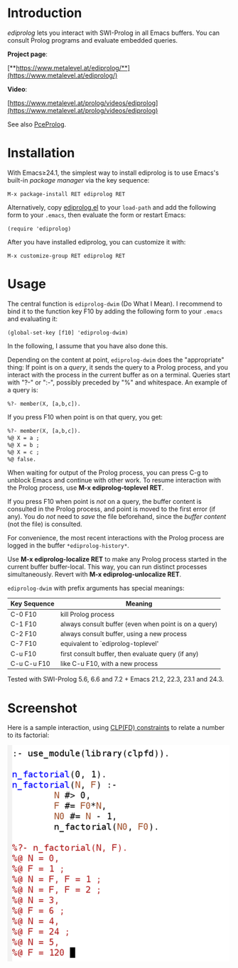# Introduction

*ediprolog* lets you interact with SWI-Prolog in all Emacs buffers.
You can consult Prolog programs and evaluate embedded queries.

**Project page**:

[**https://www.metalevel.at/ediprolog/**](https://www.metalevel.at/ediprolog/)

**Video**:

[https://www.metalevel.at/prolog/videos/ediprolog](https://www.metalevel.at/prolog/videos/ediprolog)

See also [PceProlog](https://www.metalevel.at/pceprolog/).

# Installation

With Emacs&ge;24.1, the simplest way to install ediprolog is to use
Emacs's built-in *package&nbsp;manager* via the key sequence:

    M-x package-install RET ediprolog RET

Alternatively, copy [ediprolog.el](ediprolog.el) to your `load-path`
and add the following form to your `.emacs`, then evaluate the form or
restart&nbsp;Emacs:

    (require 'ediprolog)

After you have installed ediprolog, you can customize it with:

    M-x customize-group RET ediprolog RET

# Usage

The central function is `ediprolog-dwim` (Do What I Mean). I recommend
to bind it to the function&nbsp;key&nbsp;F10 by adding the following
form to your&nbsp;`.emacs` and evaluating it:

    (global-set-key [f10] 'ediprolog-dwim)

In the following, I assume that you have also done this.

Depending on the content at point, `ediprolog-dwim` does the
"appropriate" thing: If point is on a *query*, it sends the query to a
Prolog process, and you interact with the process in the current
buffer as on a terminal. Queries start with "?-" or ":-", possibly
preceded by "%" and whitespace. An example of a query is:

    %?- member(X, [a,b,c]).

If you press F10 when point is on that query, you get:

    %?- member(X, [a,b,c]).
    %@ X = a ;
    %@ X = b ;
    %@ X = c ;
    %@ false.

When waiting for output of the Prolog process, you can press C-g to
unblock Emacs and continue with other work. To resume interaction
with the Prolog process, use **M-x&nbsp;ediprolog-toplevel&nbsp;RET**.

If you press F10 when point is *not* on a query, the buffer content is
consulted in the Prolog process, and point is moved to the first error
(if any). You do&nbsp;*not* need to *save* the file beforehand, since
the *buffer&nbsp;content* (not the file) is consulted.

For convenience, the most recent interactions with the Prolog
process are logged in the buffer `*ediprolog-history*`.

Use **M-x ediprolog-localize RET** to make any Prolog process started
in the current buffer buffer-local. This way, you can run distinct
processes simultaneously. Revert with
**M-x&nbsp;ediprolog-unlocalize&nbsp;RET**.

`ediprolog-dwim` with prefix arguments has special meanings:

| Key Sequence |   Meaning                                                |
|--------------|----------------------------------------------------------|
|  C-0 F10     |   kill Prolog process                                    |
|  C-1 F10     |   always consult buffer (even when point is on a query)  |
|  C-2 F10     |   always consult buffer, using a new process             |
|  C-7 F10     |   equivalent to `ediprolog-toplevel'                     |
|  C-u F10     |   first consult buffer, then evaluate query (if any)     |
|  C-u C-u F10 |   like C-u F10, with a new process                       |

Tested with SWI-Prolog 5.6, 6.6 and 7.2 + Emacs 21.2, 22.3, 23.1 and 24.3.

# Screenshot

Here is a sample interaction, using
[CLP(FD)&nbsp;constraints](https://www.metalevel.at/prolog/clpfd) to
relate a number to its factorial:

![Factorial](factorial.png)
